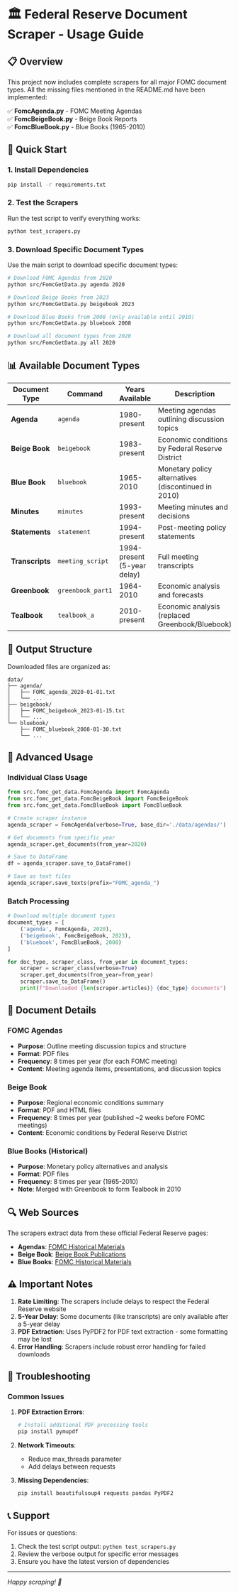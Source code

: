 # 🏛️ Federal Reserve Document Scraper - Usage Guide

## 📋 Overview

This project now includes complete scrapers for all major FOMC document types. All the missing files mentioned in the README.md have been implemented:

✅ **FomcAgenda.py** - FOMC Meeting Agendas  
✅ **FomcBeigeBook.py** - Beige Book Reports  
✅ **FomcBlueBook.py** - Blue Books (1965-2010)  

## 🚀 Quick Start

### 1. Install Dependencies

```bash
pip install -r requirements.txt
```

### 2. Test the Scrapers

Run the test script to verify everything works:

```bash
python test_scrapers.py
```

### 3. Download Specific Document Types

Use the main script to download specific document types:

```bash
# Download FOMC Agendas from 2020
python src/FomcGetData.py agenda 2020

# Download Beige Books from 2023
python src/FomcGetData.py beigebook 2023

# Download Blue Books from 2008 (only available until 2010)
python src/FomcGetData.py bluebook 2008

# Download all document types from 2020
python src/FomcGetData.py all 2020
```

## 📊 Available Document Types

| Document Type | Command | Years Available | Description |
|--------------|---------|-----------------|-------------|
| **Agenda** | `agenda` | 1980-present | Meeting agendas outlining discussion topics |
| **Beige Book** | `beigebook` | 1983-present | Economic conditions by Federal Reserve District |
| **Blue Book** | `bluebook` | 1965-2010 | Monetary policy alternatives (discontinued in 2010) |
| **Minutes** | `minutes` | 1993-present | Meeting minutes and decisions |
| **Statements** | `statement` | 1994-present | Post-meeting policy statements |
| **Transcripts** | `meeting_script` | 1994-present (5-year delay) | Full meeting transcripts |
| **Greenbook** | `greenbook_part1` | 1964-2010 | Economic analysis and forecasts |
| **Tealbook** | `tealbook_a` | 2010-present | Economic analysis (replaced Greenbook/Bluebook) |

## 📁 Output Structure

Downloaded files are organized as:

```
data/
├── agenda/
│   ├── FOMC_agenda_2020-01-01.txt
│   └── ...
├── beigebook/
│   ├── FOMC_beigebook_2023-01-15.txt
│   └── ...
└── bluebook/
    ├── FOMC_bluebook_2008-01-30.txt
    └── ...
```

## 🔧 Advanced Usage

### Individual Class Usage

```python
from src.fomc_get_data.FomcAgenda import FomcAgenda
from src.fomc_get_data.FomcBeigeBook import FomcBeigeBook
from src.fomc_get_data.FomcBlueBook import FomcBlueBook

# Create scraper instance
agenda_scraper = FomcAgenda(verbose=True, base_dir='./data/agendas/')

# Get documents from specific year
agenda_scraper.get_documents(from_year=2020)

# Save to DataFrame
df = agenda_scraper.save_to_DataFrame()

# Save as text files
agenda_scraper.save_texts(prefix="FOMC_agenda_")
```

### Batch Processing

```python
# Download multiple document types
document_types = [
    ('agenda', FomcAgenda, 2020),
    ('beigebook', FomcBeigeBook, 2023),
    ('bluebook', FomcBlueBook, 2008)
]

for doc_type, scraper_class, from_year in document_types:
    scraper = scraper_class(verbose=True)
    scraper.get_documents(from_year=from_year)
    scraper.save_to_DataFrame()
    print(f"Downloaded {len(scraper.articles)} {doc_type} documents")
```

## 📝 Document Details

### FOMC Agendas
- **Purpose**: Outline meeting discussion topics and structure
- **Format**: PDF files
- **Frequency**: 8 times per year (for each FOMC meeting)
- **Content**: Meeting agenda items, presentations, and discussion topics

### Beige Book
- **Purpose**: Regional economic conditions summary
- **Format**: PDF and HTML files
- **Frequency**: 8 times per year (published ~2 weeks before FOMC meetings)
- **Content**: Economic conditions by Federal Reserve District

### Blue Books (Historical)
- **Purpose**: Monetary policy alternatives and analysis
- **Format**: PDF files
- **Frequency**: 8 times per year (1965-2010)
- **Note**: Merged with Greenbook to form Tealbook in 2010

## 🔍 Web Sources

The scrapers extract data from these official Federal Reserve pages:

- **Agendas**: [FOMC Historical Materials](https://www.federalreserve.gov/monetarypolicy/fomc_historical.htm)
- **Beige Book**: [Beige Book Publications](https://www.federalreserve.gov/monetarypolicy/publications/beige-book-default.htm)
- **Blue Books**: [FOMC Historical Materials](https://www.federalreserve.gov/monetarypolicy/fomc_historical.htm)

## ⚠️ Important Notes

1. **Rate Limiting**: The scrapers include delays to respect the Federal Reserve website
2. **5-Year Delay**: Some documents (like transcripts) are only available after a 5-year delay
3. **PDF Extraction**: Uses PyPDF2 for PDF text extraction - some formatting may be lost
4. **Error Handling**: Scrapers include robust error handling for failed downloads

## 🐛 Troubleshooting

### Common Issues

1. **PDF Extraction Errors**:
   ```bash
   # Install additional PDF processing tools
   pip install pymupdf
   ```

2. **Network Timeouts**:
   - Reduce max_threads parameter
   - Add delays between requests

3. **Missing Dependencies**:
   ```bash
   pip install beautifulsoup4 requests pandas PyPDF2
   ```

## 📞 Support

For issues or questions:
1. Check the test script output: `python test_scrapers.py`
2. Review the verbose output for specific error messages
3. Ensure you have the latest version of dependencies

---

*Happy scraping! 🚀* 
